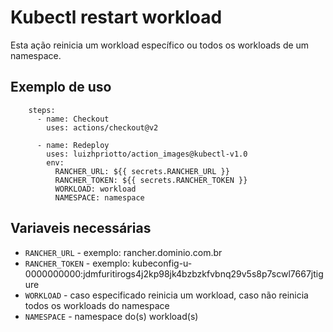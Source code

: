 # Kubectl restart workload

Esta ação reinicia um workload específico ou todos os workloads de um namespace.

## Exemplo de uso
```
    steps:
      - name: Checkout
        uses: actions/checkout@v2
      
      - name: Redeploy
        uses: luizhpriotto/action_images@kubectl-v1.0
        env: 
          RANCHER_URL: ${{ secrets.RANCHER_URL }}
          RANCHER_TOKEN: ${{ secrets.RANCHER_TOKEN }}
          WORKLOAD: workload
          NAMESPACE: namespace
```
## Variaveis necessárias
* `RANCHER_URL` - exemplo: rancher.dominio.com.br
* `RANCHER_TOKEN` - exemplo: kubeconfig-u-0000000000:jdmfuritirogs4j2kp98jk4bzbzkfvbnq29v5s8p7scwl7667jtigure
* `WORKLOAD` - caso especificado reinicia um workload, caso não reinicia todos os workloads do namespace
* `NAMESPACE` - namespace do(s) workload(s)
